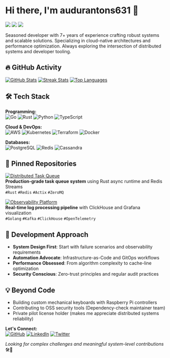 # Hi there, I'm audurantons631 👋

![](https://komarev.com/ghpvc/?username=audurantons631&color=blueviolet) ![](https://img.shields.io/badge/-Full%20Stack%20Developer-181717?logo=github&logoColor=white) ![](https://img.shields.io/badge/-Open%20Source%20Enthusiast-3DA639?logo=open-source-initiative&logoColor=white)

Seasoned developer with 7+ years of experience crafting robust systems and scalable solutions. Specializing in cloud-native architectures and performance optimization. Always exploring the intersection of distributed systems and developer tooling.

## 🔥 GitHub Activity

[![GitHub Stats](https://github-readme-stats.vercel.app/api?username=audurantons631&show_icons=true&theme=radical&count_private=true)](https://github.com/audurantons631)
[![Streak Stats](https://streak-stats.demolab.com/?user=audurantons631&theme=radical)](https://github.com/audurantons631)
[![Top Languages](https://github-readme-stats.vercel.app/api/top-langs/?username=audurantons631&layout=compact&theme=radical&langs_count=8)](https://github.com/audurantons631)

## 🛠️ Tech Stack

**Programming:**  
![Go](https://img.shields.io/badge/-Go-00ADD8?logo=go&logoColor=white)
![Rust](https://img.shields.io/badge/-Rust-000000?logo=rust&logoColor=white)
![Python](https://img.shields.io/badge/-Python-3776AB?logo=python&logoColor=white)
![TypeScript](https://img.shields.io/badge/-TypeScript-3178C6?logo=typescript&logoColor=white)

**Cloud & DevOps:**  
![AWS](https://img.shields.io/badge/-AWS-232F3E?logo=amazon-aws&logoColor=white)
![Kubernetes](https://img.shields.io/badge/-Kubernetes-326CE5?logo=kubernetes&logoColor=white)
![Terraform](https://img.shields.io/badge/-Terraform-623CE4?logo=terraform&logoColor=white)
![Docker](https://img.shields.io/badge/-Docker-2496ED?logo=docker&logoColor=white)

**Databases:**  
![PostgreSQL](https://img.shields.io/badge/-PostgreSQL-4169E1?logo=postgresql&logoColor=white)
![Redis](https://img.shields.io/badge/-Redis-DC382D?logo=redis&logoColor=white)
![Cassandra](https://img.shields.io/badge/-Cassandra-1287B1?logo=apache-cassandra&logoColor=white)

## 📍 Pinned Repositories

[![Distributed Task Queue](https://github-readme-stats.vercel.app/api/pin/?username=audurantons631&repo=celery-alternative&theme=radical)](https://github.com/audurantons631/celery-alternative)  
**Production-grade task queue system** using Rust async runtime and Redis Streams  
`#Rust` `#Redis` `#Actix` `#ZeroMQ`

[![Observability Platform](https://github-readme-stats.vercel.app/api/pin/?username=audurantons631&repo=logs-analyzer&theme=radical)](https://github.com/audurantons631/logs-analyzer)  
**Real-time log processing pipeline** with ClickHouse and Grafana visualization  
`#Golang` `#Kafka` `#ClickHouse` `#OpenTelemetry`

## 🚀 Development Approach

- **System Design First**: Start with failure scenarios and observability requirements
- **Automation Advocate**: Infrastructure-as-Code and GitOps workflows
- **Performance Obsessed**: From algorithm complexity to cache-line optimization
- **Security Conscious**: Zero-trust principles and regular audit practices

## 💡 Beyond Code

- Building custom mechanical keyboards with Raspberry Pi controllers
- Contributing to OSS security tools (Dependency-check maintainer team)
- Private pilot license holder (makes me appreciate distributed systems reliability)

**Let's Connect:**  
[![GitHub](https://img.shields.io/badge/-GitHub-181717?logo=github)](https://github.com/audurantons631)
[![LinkedIn](https://img.shields.io/badge/-LinkedIn-0A66C2?logo=linkedin)](https://linkedin.com/in/audurantons631)
[![Twitter](https://img.shields.io/badge/-Twitter-1DA1F2?logo=twitter)](https://twitter.com/audurantons631)

*Looking for complex challenges and meaningful system-level contributions* 🛠️🚀
